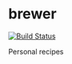 brewer
======
[![Build Status](https://travis-ci.org/saketkc/brewer.svg?branch=libmagic)](https://travis-ci.org/saketkc/brewer)

Personal recipes

